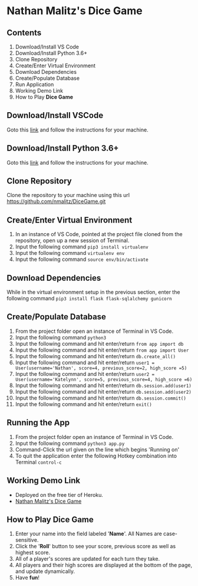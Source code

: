 # Nathan Malitz's Dice Game
## Contents
1. Download/Install VS Code
2. Download/Install Python 3.6+
3. Clone Repository
4. Create/Enter Virtual Environment
5. Download Dependencies
6. Create/Populate Database
7. Run Application
8. Working Demo Link
9. How to Play **Dice Game**

## Download/Install VSCode
Goto this [link](https://code.visualstudio.com) and follow the instructions for your machine.

## Download/Install Python 3.6+
Goto this [link](https://www.python.org/downloads/) and follow the instructions for your machine.

## Clone Repository
Clone the repository to your machine using this url https://github.com/nmalitz/DiceGame.git

## Create/Enter Virtual Environment
1. In an instance of VS Code, pointed at the project file cloned from the repository, open up a new session of Terminal.
2. Input the following command `pip3 install virtualenv`
3. Input the following command `virtualenv env`
4. Input the following command `source env/bin/activate`

## Download Dependencies
While in the virtual environment setup in the previous section, enter the following command `pip3 install flask flask-sqlalchemy gunicorn`

## Create/Populate Database
1. From the project folder open an instance of Terminal in VS Code.
2. Input the following command `python3`
3. Input the following command and hit enter/return `from app import db`
4. Input the following command and hit enter/return `from app import User`
5. Input the following command and hit enter/return `db.create_all()`
6. Input the following command and hit enter/return `user1 = User(username='Nathan', score=4, previous_score=2, high_score =5)`
7. Input the following command and hit enter/return `user2 = User(username='Katelynn', score=5, previous_score=4, high_score =6)`
8. Input the following command and hit enter/return `db.session.add(user1)`
9. Input the following command and hit enter/return `db.session.add(user2)`
10. Input the following command and hit enter/return `db.session.commit()`
11. Input the following command and hit enter/return `exit()`

## Running the App
1. From the project folder open an instance of Terminal in VS Code.
2. Input the following command `python3 app.py`
3. Command-Click the url given on the line which begins 'Running on'
4. To quit the application enter the following Hotkey combination into Terminal `control-c`

## Working Demo Link
- Deployed on the free tier of Heroku.
- [Nathan Malitz's Dice Game](https://dicegame-nathanmalitz.herokuapp.com)

## How to Play **Dice Game**
1. Enter your name into the field labeled '**Name**'. All Names are case-sensitive.
2. Click the '**Roll**' button to see your score, previous score as well as highest score.
3. All of a player's scores are updated for each turn they take.
4. All players and their high scores are displayed at the bottom of the page, and update dynamically.
5. Have **fun**!

